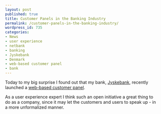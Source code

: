 ```yaml
---
layout: post
published: true
title: Customer Panels in the Banking Industry
permalink: /customer-panels-in-the-banking-industry/
wordpress_id: 735
categories:
- News
- user experience
- netbank
- banking
- Jyskebank
- Denmark
- web-based customer panel
- bank
---
```



Today to my big surprise I found out that my bank, <a href="http://www.jyskebank.dk/wps/portal/jfo/forside">Jyskebank</a>, recently launched a <a href="http://kundepanel.jyskebank.dk/">web-based customer panel</a>.

As a user experience expert I think such an open initiative a great thing to do as a company, since it may let the customers and users to speak up - in a more unformalized manner. 

